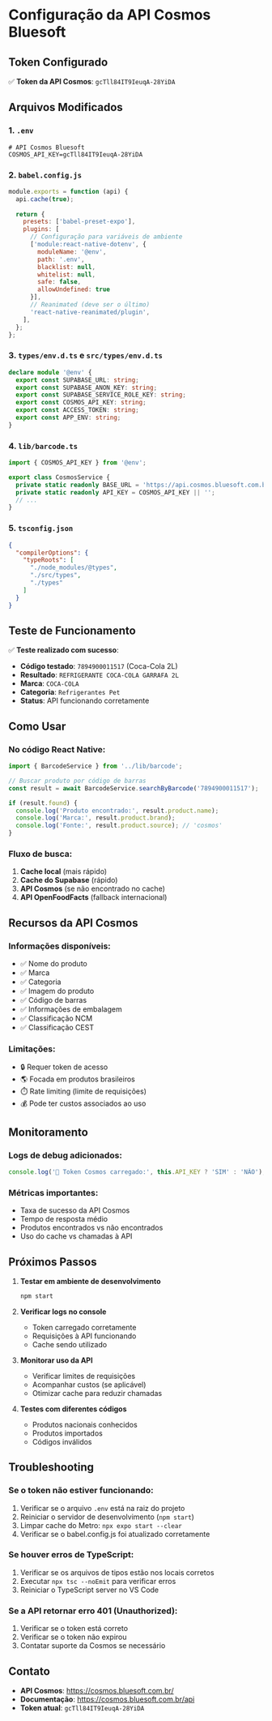 # Configuração da API Cosmos Bluesoft

## Token Configurado

✅ **Token da API Cosmos**: `gcTll84IT9IeuqA-28YiDA`

## Arquivos Modificados

### 1. `.env`
```env
# API Cosmos Bluesoft
COSMOS_API_KEY=gcTll84IT9IeuqA-28YiDA
```

### 2. `babel.config.js`
```javascript
module.exports = function (api) {
  api.cache(true);
  
  return {
    presets: ['babel-preset-expo'],
    plugins: [
      // Configuração para variáveis de ambiente
      ['module:react-native-dotenv', {
        moduleName: '@env',
        path: '.env',
        blacklist: null,
        whitelist: null,
        safe: false,
        allowUndefined: true
      }],
      // Reanimated (deve ser o último)
      'react-native-reanimated/plugin',
    ],
  };
};
```

### 3. `types/env.d.ts` e `src/types/env.d.ts`
```typescript
declare module '@env' {
  export const SUPABASE_URL: string;
  export const SUPABASE_ANON_KEY: string;
  export const SUPABASE_SERVICE_ROLE_KEY: string;
  export const COSMOS_API_KEY: string;
  export const ACCESS_TOKEN: string;
  export const APP_ENV: string;
}
```

### 4. `lib/barcode.ts`
```typescript
import { COSMOS_API_KEY } from '@env';

export class CosmosService {
  private static readonly BASE_URL = 'https://api.cosmos.bluesoft.com.br';
  private static readonly API_KEY = COSMOS_API_KEY || '';
  // ...
}
```

### 5. `tsconfig.json`
```json
{
  "compilerOptions": {
    "typeRoots": [
      "./node_modules/@types",
      "./src/types",
      "./types"
    ]
  }
}
```

## Teste de Funcionamento

✅ **Teste realizado com sucesso**:
- **Código testado**: `7894900011517` (Coca-Cola 2L)
- **Resultado**: `REFRIGERANTE COCA-COLA GARRAFA 2L`
- **Marca**: `COCA-COLA`
- **Categoria**: `Refrigerantes Pet`
- **Status**: API funcionando corretamente

## Como Usar

### No código React Native:
```typescript
import { BarcodeService } from '../lib/barcode';

// Buscar produto por código de barras
const result = await BarcodeService.searchByBarcode('7894900011517');

if (result.found) {
  console.log('Produto encontrado:', result.product.name);
  console.log('Marca:', result.product.brand);
  console.log('Fonte:', result.product.source); // 'cosmos'
}
```

### Fluxo de busca:
1. **Cache local** (mais rápido)
2. **Cache do Supabase** (rápido)
3. **API Cosmos** (se não encontrado no cache)
4. **API OpenFoodFacts** (fallback internacional)

## Recursos da API Cosmos

### Informações disponíveis:
- ✅ Nome do produto
- ✅ Marca
- ✅ Categoria
- ✅ Imagem do produto
- ✅ Código de barras
- ✅ Informações de embalagem
- ✅ Classificação NCM
- ✅ Classificação CEST

### Limitações:
- 🔒 Requer token de acesso
- 🌎 Focada em produtos brasileiros
- ⏱️ Rate limiting (limite de requisições)
- 💰 Pode ter custos associados ao uso

## Monitoramento

### Logs de debug adicionados:
```typescript
console.log('🔑 Token Cosmos carregado:', this.API_KEY ? 'SIM' : 'NÃO');
```

### Métricas importantes:
- Taxa de sucesso da API Cosmos
- Tempo de resposta médio
- Produtos encontrados vs não encontrados
- Uso do cache vs chamadas à API

## Próximos Passos

1. **Testar em ambiente de desenvolvimento**
   ```bash
   npm start
   ```

2. **Verificar logs no console**
   - Token carregado corretamente
   - Requisições à API funcionando
   - Cache sendo utilizado

3. **Monitorar uso da API**
   - Verificar limites de requisições
   - Acompanhar custos (se aplicável)
   - Otimizar cache para reduzir chamadas

4. **Testes com diferentes códigos**
   - Produtos nacionais conhecidos
   - Produtos importados
   - Códigos inválidos

## Troubleshooting

### Se o token não estiver funcionando:
1. Verificar se o arquivo `.env` está na raiz do projeto
2. Reiniciar o servidor de desenvolvimento (`npm start`)
3. Limpar cache do Metro: `npx expo start --clear`
4. Verificar se o babel.config.js foi atualizado corretamente

### Se houver erros de TypeScript:
1. Verificar se os arquivos de tipos estão nos locais corretos
2. Executar `npx tsc --noEmit` para verificar erros
3. Reiniciar o TypeScript server no VS Code

### Se a API retornar erro 401 (Unauthorized):
1. Verificar se o token está correto
2. Verificar se o token não expirou
3. Contatar suporte da Cosmos se necessário

## Contato

- **API Cosmos**: https://cosmos.bluesoft.com.br/
- **Documentação**: https://cosmos.bluesoft.com.br/api
- **Token atual**: `gcTll84IT9IeuqA-28YiDA`